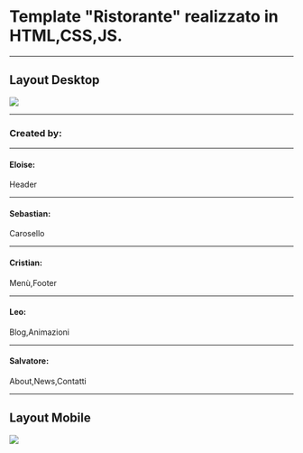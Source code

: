 <h1>Template "Ristorante" realizzato in HTML,CSS,JS.</h1>
<hr/>
<h2>Layout Desktop</h2>
<img  src="immagini/gif2.gif" >
<hr/>
<h3>Created by:</h3>
<hr/>
<h4>Eloise:</h4><p>Header</p>
<hr/>
<h4>Sebastian:</h4><p>Carosello</p>
<hr/>
<h4>Cristian:</h4><p>Menù,Footer</p>
<hr/>
<h4>Leo:</h4><p>Blog,Animazioni</p>
<hr/>
<h4>Salvatore:</h4><p>About,News,Contatti</p>
<hr/>
<h2>Layout Mobile</h2>
<img  src="immagini/gif1.gif" >
